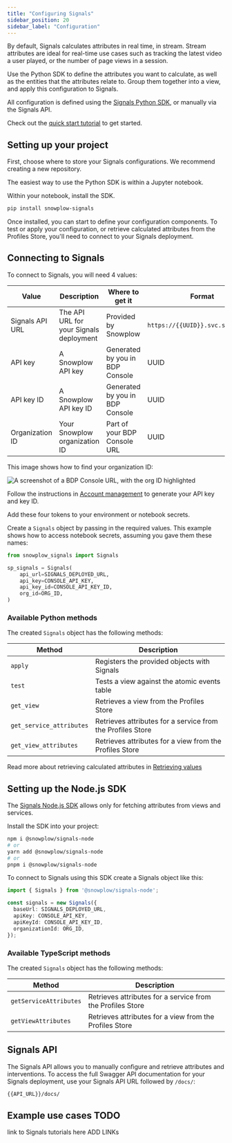 ```yaml
---
title: "Configuring Signals"
sidebar_position: 20
sidebar_label: "Configuration"
---
```


By default, Signals calculates attributes in real time, in stream. Stream attributes are ideal for real-time use cases such as tracking the latest video a user played, or the number of page views in a session.

Use the Python SDK to define the attributes you want to calculate, as well as the entities that the attributes relate to. Group them together into a view, and apply this configuration to Signals.

All configuration is defined using the [Signals Python SDK](https://github.com/snowplow-incubator/snowplow-signals-sdk), or manually via the Signals API.

Check out the [quick start tutorial](/tutorials/signals-quickstart/start) to get started.

## Setting up your project

First, choose where to store your Signals configurations. We recommend creating a new repository.

The easiest way to use the Python SDK is within a Jupyter notebook.

Within your notebook, install the SDK.

```bash
pip install snowplow-signals
```

Once installed, you can start to define your configuration components. To test or apply your configuration, or retrieve calculated attributes from the Profiles Store, you'll need to connect to your Signals deployment.

## Connecting to Signals

To connect to Signals, you will need 4 values:

| Value           | Description                             | Where to get it                 | Format                            |
| --------------- | --------------------------------------- | ------------------------------- | --------------------------------- |
| Signals API URL | The API URL for your Signals deployment | Provided by Snowplow            | `https://{{UUID}}.svc.snplow.net` |
| API key         | A Snowplow API key                      | Generated by you in BDP Console | UUID                              |
| API key ID      | A Snowplow API key ID                   | Generated by you in BDP Console | UUID                              |
| Organization ID | Your Snowplow organization ID           | Part of your BDP Console URL    | UUID                              |

This image shows how to find your organization ID:

![A screenshot of a BDP Console URL, with the org ID highlighted](../images/orgID.png)

Follow the instructions in [Account management](/docs/account-management/index.md) to generate your API key and key ID.

Add these four tokens to your environment or notebook secrets.

Create a `Signals` object by passing in the required values. This example shows how to access notebook secrets, assuming you gave them these names:

```python
from snowplow_signals import Signals

sp_signals = Signals(
    api_url=SIGNALS_DEPLOYED_URL,
    api_key=CONSOLE_API_KEY,
    api_key_id=CONSOLE_API_KEY_ID,
    org_id=ORG_ID,
)
```

### Available Python methods

The created `Signals` object has the following methods:

| Method                   | Description                                                         |
| ------------------------ | ------------------------------------------------------------------- |
| `apply`                  | Registers the provided objects with Signals                         |
| `test`                   | Tests a view against the atomic events table                        |
| `get_view`               | Retrieves a view from the Profiles Store                            |
| `get_service_attributes` | Retrieves attributes for a service from the Profiles Store |
| `get_view_attributes`    | Retrieves attributes for a view from the Profiles Store    |

Read more about retrieving calculated attributes in [Retrieving values](/docs/signals/retrieval/index.md)

## Setting up the Node.js SDK

The [Signals Node.js SDK](https://www.npmjs.com/package/@snowplow/signals-node) allows only for fetching attributes from views and services.

Install the SDK into your project:

```bash
npm i @snowplow/signals-node
# or
yarn add @snowplow/signals-node
# or
pnpm i @snowplow/signals-node
```

To connect to Signals using this SDK create a Signals object like this:

```typescript
import { Signals } from '@snowplow/signals-node';

const signals = new Signals({
  baseUrl: SIGNALS_DEPLOYED_URL,
  apiKey: CONSOLE_API_KEY,
  apiKeyId: CONSOLE_API_KEY_ID,
  organizationId: ORG_ID,
});
```

### Available TypeScript methods

The created `Signals` object has the following methods:

| Method                 | Description                                                         |
| ---------------------- | ------------------------------------------------------------------- |
| `getServiceAttributes` | Retrieves attributes for a service from the Profiles Store |
| `getViewAttributes`    | Retrieves attributes for a view from the Profiles Store    |

## Signals API

The Signals API allows you to manually configure and retrieve attributes and interventions. To access the full Swagger API documentation for your Signals deployment, use your Signals API URL followed by `/docs/`:

```bash
{{API_URL}}/docs/
```

## Example use cases TODO

link to Signals tutorials here ADD LINKs
